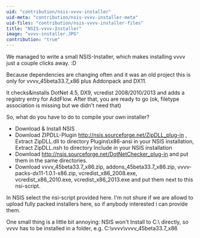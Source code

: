 ```yaml
---
uid: "contribution/nsis-vvvv-installer"
uid-meta: "contribution/nsis-vvvv-installer-meta"
uid-files: "contribution/nsis-vvvv-installer-files"
title: "NSIS-vvvv-Installer"
image: "vvvv-installer.JPG"
contribution: "true"
---
```


We managed to write a small NSIS-Installer, which makes installing vvvv just a couple clicks away. :D 

Because dependencies are changing often and it was an old project this is only for vvvv_45beta33.7_x86 plus Addonpack and DX11.

It checks&installs DotNet 4.5, DX9, vcredist 2008/2010/2013 and adds a registry entry for AddFlow. After that, you are ready to go (ok, filetype association is missing but we didn't need that)

So, what do you have to do to compile your own installer?
- Download & Install NSIS
- Download ZIPDLL-Plugin http://nsis.sourceforge.net/ZipDLL_plug-in , Extract ZipDLL.dll to directory Plugins\x86-ansi  in your NSIS installation, Extract ZipDLL.nsh to directory Include in your NSIS installation
- Download http://nsis.sourceforge.net/DotNetChecker_plug-in and put them in the same directories.
- Download vvvv_45beta33.7_x86.zip, addons_45beta33.7_x86.zip, vvvv-packs-dx11-1.0.1-x86.zip, vcredist_x86_2008.exe, vcredist_x86_2010.exe, vcredist_x86_2013.exe and put them next to this nsi-script.

In NSIS select the nsi-script provided here. 
I'm not shure if we are allowd to upload fully packed installers here, so if anybody interested i can provide them. 

One small thing is a little bit annoying: NSIS won't Install to C:\ directly, so vvvv has to be installed in a folder, e.g. C:\vvvv\vvvv_45beta33.7_x86